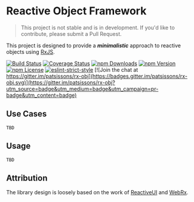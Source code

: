 # Reactive Object Framework

> This project is not stable and is in development. If you'd like to contribute, please submit a Pull Request.

This project is designed to provide a ***minimalistic*** approach to reactive objects using [RxJS](https://github.com/ReactiveX/RxJS).

[![Build Status](https://img.shields.io/travis/patsissons/rx-obj.svg?branch=develop)](https://travis-ci.org/patsissons/rx-obj)
[![Coverage Status](https://coveralls.io/repos/github/patsissons/rx-obj/badge.svg?branch=develop)](https://coveralls.io/github/patsissons/rx-obj?branch=develop)
[![npm Downloads](https://img.shields.io/npm/dt/rx-obj.svg)](https://www.npmjs.com/package/rx-obj)
[![npm Version](https://img.shields.io/npm/v/rx-obj.svg)](https://www.npmjs.com/package/rx-obj)
[![npm License](https://img.shields.io/npm/l/rx-obj.svg)](https://www.npmjs.com/package/rx-obj)
[![eslint-strict-style](https://img.shields.io/badge/code%20style-strict-117D6B.svg)](https://github.com/keithamus/eslint-config-strict)
[![Join the chat at https://gitter.im/patsissons/rx-obj](https://badges.gitter.im/patsissons/rx-obj.svg)](https://gitter.im/patsissons/rx-obj?utm_source=badge&utm_medium=badge&utm_campaign=pr-badge&utm_content=badge)

## Use Cases

`TBD`

## Usage

`TBD`

## Attribution

The library design is loosely based on the work of [ReactiveUI](https://github.com/reactiveui/ReactiveUI) and [WebRx](https://github.com/WebRxJS/WebRx).
